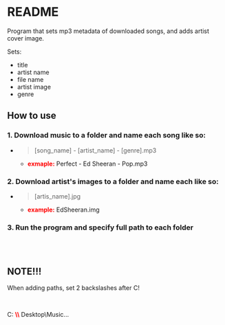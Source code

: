 
# README

Program that sets mp3 metadata of downloaded songs, and adds artist cover image.

Sets:
  - title
  - artist name
  - file name
  - artist image
  - genre


## How to use

### 1. Download music to a folder and name each song like so:

- > [song_name] - [artist_name] - [genre].mp3

  - **exmaple:** Perfect - Ed Sheeran - Pop.mp3

### 2. Download artist's images to a folder and name each like so:

   - > [artis_name].jpg
        - **example:** EdSheeran.img
  
### 3. Run the program and specify full path to each folder

<br><br>

## NOTE!!!

When adding paths, set 2 backslashes after C!

<br>

C: **\\\\** Desktop\Music...


<style>

strong{
    color: red;
}

</style>